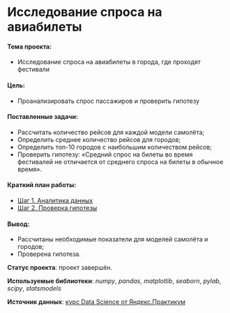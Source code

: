 # Исследование спроса на авиабилеты

#### Тема проекта:
- Исследование спроса на авиабилеты в города, где проходят фестивали

#### Цель:
- Проанализировать спрос пассажиров и проверить гипотезу

#### Поставленные задачи:
- Рассчитать количество рейсов для каждой модели самолёта;
- Определить среднее количество рейсов для городов;
- Определить топ-10 городов с наибольшим количеством рейсов;
- Проверить гипотезу: «Средний спрос на билеты во время фестивалей не отличается от среднего спроса на билеты в обычное время».

#### Краткий план работы:
- [Шаг 1. Аналитика данных](#Шаг-1.-Аналитика-данных)
- [Шаг 2. Проверка гипотезы](#Шаг-2.-Проверка-гипотезы)

#### Вывод:
- Рассчитаны необходимые показатели для моделей самолёта и городов;
- Проверена гипотеза.

**Статус проекта**: проект завершён.

**Используемые библиотеки**: *numpy*, *pandas*, *matplotlib*, *seaborn*, *pylab*, *scipy*, *statsmodels*

**Источник данных**: [курс Data Science от Яндекс.Практикум](https://praktikum.yandex.ru/profile/data-scientist/)